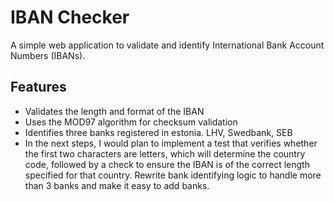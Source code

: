 # IBAN Checker

A simple web application to validate and identify International Bank Account Numbers (IBANs).

## Features

- Validates the length and format of the IBAN
- Uses the MOD97 algorithm for checksum validation
- Identifies three banks registered in estonia. LHV, Swedbank, SEB 
- In the next steps, I would plan to implement a test that verifies whether the first two characters are letters, which will determine the country code, followed by a check to ensure the IBAN is of the correct length specified for that country. Rewrite bank identifying logic to handle more than 3 banks and make it easy to add banks. 



